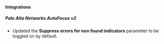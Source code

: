 
#### Integrations
##### Palo Alto Networks AutoFocus v2
- Updated the **Suppress errors for non found indicators** parameter to be toggled on by default.
